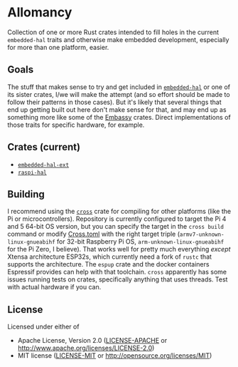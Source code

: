 # Allomancy

Collection of one or more Rust crates intended to fill holes in the current `embedded-hal` traits and otherwise make embedded development, especially for more than one platform, easier.

## Goals
The stuff that makes sense to try and get included in [`embedded-hal`](https://github.com/rust-embedded/embedded-hal) or one of its sister crates, I/we will make the attempt (and so effort should be made to follow their patterns in those cases). 
But it's likely that several things that end up getting built out here don't make sense for that, and may end up as something more like some of the [Embassy](https://github.com/embassy-rs/embassy) crates. Direct implementations of those traits for specific hardware, for example.



## Crates (current)
- [`embedded-hal-ext`](./embedded-hal-ext/README.md)
- [`raspi-hal`](./raspi-hal/README.md)

## Building

I recommend using the [`cross`](https://github.com/cross-rs/cross) crate for compiling for other platforms (like the Pi or microcontrollers). Repository is currently configured to target the Pi 4 and 5 64-bit OS version, but you can specify the target in the `cross build` command or modify [Cross.toml](./Cross.toml) with the right target triple (`armv7-unknown-linux-gnueabihf` for 32-bit Raspberry Pi OS, `arm-unknown-linux-gnueabihf` for the Pi Zero, I believe). That works well for pretty much everything *except* Xtensa architecture ESP32s, which currently need a fork of `rustc` that supports the architecture. The `espup` crate and the docker containers Espressif provides can help with that toolchain. `cross` apparently has some issues running tests on crates, specifically anything that uses threads. Test with actual hardware if you can.

## License

Licensed under either of

- Apache License, Version 2.0 ([LICENSE-APACHE](LICENSE-APACHE) or
  <http://www.apache.org/licenses/LICENSE-2.0>)
- MIT license ([LICENSE-MIT](LICENSE-MIT) or <http://opensource.org/licenses/MIT>)
